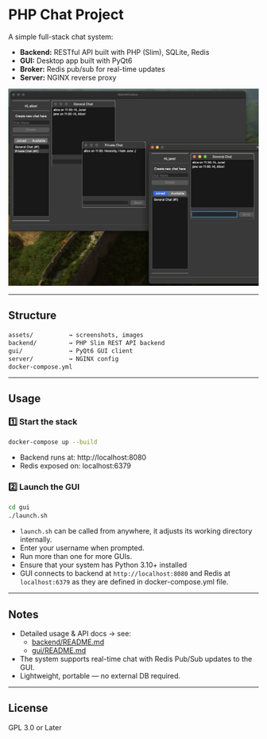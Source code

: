 # PHP Chat Project

A simple full-stack chat system:

- **Backend:** RESTful API built with PHP (Slim), SQLite, Redis
- **GUI:** Desktop app built with PyQt6
- **Broker:** Redis pub/sub for real-time updates
- **Server:** NGINX reverse proxy

![Screenshot](assets/screenshot.jpeg)

---

## Structure

```
assets/          → screenshots, images
backend/         → PHP Slim REST API backend
gui/             → PyQt6 GUI client
server/          → NGINX config
docker-compose.yml
```

---

## Usage

### 1️⃣ Start the stack

```bash
docker-compose up --build
```

- Backend runs at: http://localhost:8080
- Redis exposed on: localhost:6379

### 2️⃣ Launch the GUI

```bash
cd gui
./launch.sh
```
- `launch.sh` can be called from anywhere, it adjusts its working directory internally.
- Enter your username when prompted.
- Run more than one for more GUIs.
- Ensure that your system has Python 3.10+ installed
- GUI connects to backend at `http://localhost:8080` and Redis at `localhost:6379` as they are defined in docker-compose.yml file.

---

## Notes

- Detailed usage & API docs → see:
    - [backend/README.md](backend/README.md)
    - [gui/README.md](gui/README.md)
- The system supports real-time chat with Redis Pub/Sub updates to the GUI.
- Lightweight, portable — no external DB required.

---

## License

GPL 3.0 or Later
